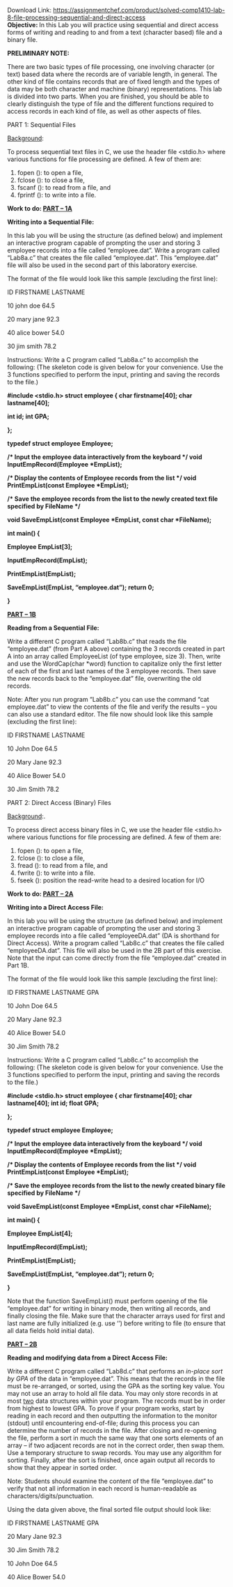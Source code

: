 Download Link: https://assignmentchef.com/product/solved-comp1410-lab-8-file-processing-sequential-and-direct-access
<br>
<strong>Objective: </strong>In this Lab you will practice using sequential and direct access forms of writing and reading to and from a text (character based) file and a binary file.

<strong>PRELIMINARY NOTE: </strong>

There are two basic types of file processing, one involving character (or text) based data where the records are of variable length, in general.  The other kind of file contains records that are of fixed length and the types of data may be both character and machine (binary) representations.  This lab is divided into two parts.  When you are finished, you should be able to clearly distinguish the type of file and the different functions required to access records in each kind of file, as well as other aspects of files.

PART 1: Sequential Files

<u>Background</u>:

To process sequential text files in C, we use the header file &lt;stdio.h&gt; where various functions for file processing are defined. A few of them are:

<ol>

 <li>fopen (): to open a file,</li>

 <li>fclose (): to close a file,</li>

 <li>fscanf (): to read from a file, and</li>

 <li>fprintf (): to write into a file.</li>

</ol>

<strong>Work to do: <u>PART – 1A</u> </strong>

<strong>Writing into a Sequential File: </strong>

In this lab you will be using the structure (as defined below) and implement an interactive program capable of prompting the user and storing 3 employee records into a file called “employee.dat”.  Write a program called “Lab8a.c” that creates the file called “employee.dat”.  This “employee.dat” file will also be used in the second part of this laboratory exercise.




The format of the file would look like this sample (excluding the first line):




ID FIRSTNAME LASTNAME

10 john doe 64.5

20 mary jane 92.3

40 alice bower 54.0

30 jim smith 78.2




Instructions: Write a C program called “Lab8a.c” to accomplish the following: (The skeleton code is given below for your convenience. Use the 3 functions specified to perform the input, printing and saving the records to the file.)




<strong>#include &lt;stdio.h&gt; struct employee { char firstname[40]; char lastname[40]; </strong>

<strong>int id; int GPA; </strong>

<strong>}; </strong>

<strong>typedef struct employee Employee; </strong>

<strong> </strong>

<strong>/* Input the employee data interactively from the keyboard */ void InputEmpRecord(Employee *EmpList); </strong>

<strong> </strong>

<strong>/* Display the contents of Employee records from the list */ void PrintEmpList(const Employee *EmpList); </strong>

<strong> </strong>

<strong>/* Save the employee records from the list to the newly created text file specified by FileName */ </strong>

<strong>void SaveEmpList(const Employee *EmpList, const char *FileName); </strong>

<strong> </strong>

<strong>int main() { </strong>

<strong>Employee EmpList[3]; </strong>

<strong>InputEmpRecord(EmpList); </strong>

<strong>PrintEmpList(EmpList); </strong>

<strong>SaveEmpList(EmpList, “employee.dat”); return 0; </strong>

<strong>} </strong>




<strong><u>PART – 1B</u> </strong>

<strong>Reading from a Sequential File: </strong>

Write a different C program called “Lab8b.c” that reads the file “employee.dat” (from Part A above) containing the 3 records created in part A into an array called EmployeeList (of type employee, size 3). Then, write and use the WordCap(char *word) function to capitalize only the first letter of each of the first and last names of the 3 employee records. Then save the new records back to the “employee.dat” file, overwriting the old records.




Note: After you run program “Lab8b.c” you can use the command “cat employee.dat” to view the contents of the file and verify the results – you can also use a standard editor. The file now should look like this sample (excluding the first line):




ID FIRSTNAME LASTNAME

10 John Doe 64.5

20 Mary Jane 92.3

40 Alice Bower 54.0

30 Jim Smith 78.2







PART 2: Direct Access (Binary) Files

<u>Background</u>:.

To process direct access binary files in C, we use the header file &lt;stdio.h&gt; where various functions for file processing are defined. A few of them are:

<ol>

 <li>fopen (): to open a file,</li>

 <li>fclose (): to close a file,</li>

 <li>fread (): to read from a file, and</li>

 <li>fwrite (): to write into a file.</li>

 <li>fseek (): position the read-write head to a desired location for I/O</li>

</ol>

<strong> </strong>

<strong>Work to do: <u>PART – 2A</u> </strong>

<strong>Writing into a Direct Access File: </strong>

In this lab you will be using the structure (as defined below) and implement an interactive program capable of prompting the user and storing 3 employee records into a file called “employeeDA.dat” (DA is shorthand for Direct Access).  Write a program called “Lab8c.c” that creates the file called “employeeDA.dat”.  This file will also be used in the 2B part of this exercise.  Note that the input can come directly from the file “employee.dat” created in Part 1B.




The format of the file would look like this sample (excluding the first line):




ID FIRSTNAME LASTNAME GPA

10 John Doe 64.5

20 Mary Jane 92.3

40 Alice Bower 54.0

30 Jim Smith 78.2




Instructions: Write a C program called “Lab8c.c” to accomplish the following: (The skeleton code is given below for your convenience. Use the 3 functions specified to perform the input, printing and saving the records to the file.)




<strong>#include &lt;stdio.h&gt; struct employee { char firstname[40]; char lastname[40]; int id; float GPA; </strong>

<strong>}; </strong>

<strong>typedef struct employee Employee; </strong>

<strong> </strong>

<strong>/* Input the employee data interactively from the keyboard */ void InputEmpRecord(Employee *EmpList); </strong>

<strong> </strong>

<strong>/* Display the contents of Employee records from the list */ void PrintEmpList(const Employee *EmpList); </strong>

<strong> </strong>

<strong>/* Save the employee records from the list to the newly created binary file specified by FileName */ </strong>

<strong>void SaveEmpList(const Employee *EmpList, const char *FileName); </strong>

<strong> </strong>

<strong>int main() { </strong>

<strong>Employee EmpList[4]; </strong>

<strong>InputEmpRecord(EmpList); </strong>

<strong>PrintEmpList(EmpList); </strong>

<strong>SaveEmpList(EmpList, “employee.dat”); return 0; </strong>

<strong>} </strong>




Note that the function SaveEmpList() must perform opening of the file “employee.dat” for writing in binary mode, then writing all records, and finally closing the file.  Make sure that the character arrays used for first and last name are fully initialized (e.g. use ‘ ’) before writing to file (to ensure that all data fields hold initial data).




<strong><u>PART – 2B</u> </strong>

<strong>Reading and modifying data from a Direct Access File: </strong>

Write a different C program called “Lab8d.c” that performs an <em>in-place sort by GPA</em> of the data in “employee.dat”.  This means that the records in the file must be re-arranged, or sorted, using the GPA as the sorting key value.  You may not use an array to hold all file data.  You may only store records in at most <u>two</u> data structures within your program.  The records must be in order from highest to lowest GPA.  To prove if your program works, start by reading in each record and then outputting the information to the monitor (stdout) until encountering end-of-file; during this process you can determine the number of records in the file.  After closing and re-opening the file, perform a sort in much the same way that one sorts elements of an array – if two adjacent records are not in the correct order, then swap them.  Use a temporary structure to swap records.  You may use any algorithm for sorting.  Finally, after the sort is finished, once again output all records to show that they appear in sorted order.




Note: Students should examine the content of the file “employee.dat” to verify that not all information in each record is human-readable as characters/digits/punctuation.




Using the data given above, the final sorted file output should look like:




ID FIRSTNAME LASTNAME GPA

20 Mary Jane 92.3

30 Jim Smith 78.2

10 John Doe 64.5

40 Alice Bower 54.0